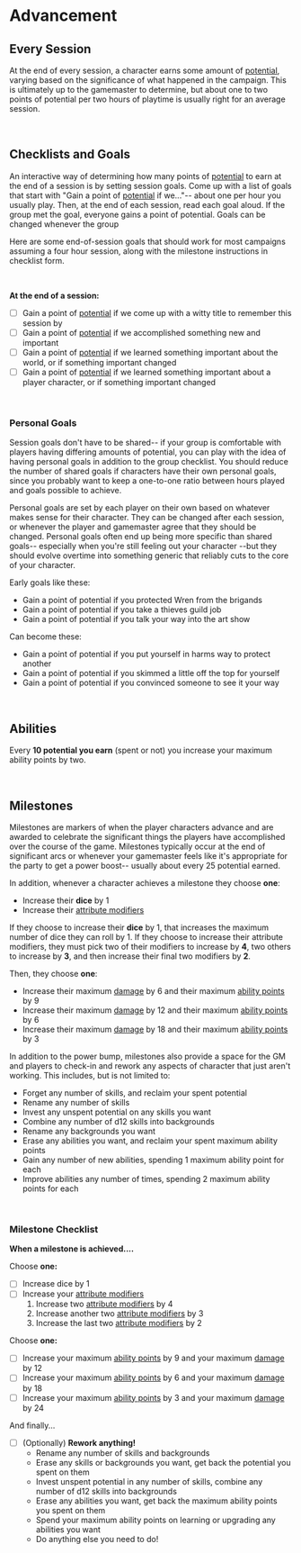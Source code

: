 # Advancement

## Every Session

At the end of every session, a character earns some amount of [potential](../character/skills.md#honing-your-skills), varying based on the significance of what happened in the campaign. This is ultimately up to the gamemaster to determine, but about one to two points of potential per two hours of playtime is usually right for an average session.

<br/>

## Checklists and Goals

An interactive way of determining how many points of [potential](../character/skills.md#honing-your-skills) to earn at the end of a session is by setting session goals. Come up with a list of goals that start with "Gain a point of [potential](../character/skills.md#honing-your-skills) if we..."-- about one per hour you usually play. Then, at the end of each session, read each goal aloud. If the group met the goal, everyone gains a point of potential. Goals can be changed whenever the group

Here are some end-of-session goals that should work for most campaigns assuming a four hour session, along with the milestone instructions in checklist form.

<br/>

**At the end of a session:**

* [ ] Gain a point of [potential](../character/skills.md#honing-your-skills) if we come up with a witty title to remember this session by
* [ ] Gain a point of [potential](../character/skills.md#honing-your-skills) if we accomplished something new and important
* [ ] Gain a point of [potential](../character/skills.md#honing-your-skills) if we learned something important about the world, or if something important changed
* [ ] Gain a point of [potential](../character/skills.md#honing-your-skills) if we learned something important about a player character, or if something important changed

<br/>

### Personal Goals

Session goals don't have to be shared-- if your group is comfortable with players having differing amounts of potential, you can play with the idea of having personal goals in addition to the group checklist. You should reduce the number of shared goals if characters have their own personal goals, since you probably want to keep a one-to-one ratio between hours played and goals possible to achieve.

Personal goals are set by each player on their own based on whatever makes sense for their character. They can be changed after each session, or whenever the player and gamemaster agree that they should be changed. Personal goals often end up being more specific than shared goals-- especially when you're still feeling out your character --but they should evolve overtime into something generic that reliably cuts to the core of your character.

Early goals like these:

* Gain a point of potential if you protected Wren from the brigands
* Gain a point of potential if you take a thieves guild job
* Gain a point of potential if you talk your way into the art show

Can become these:

* Gain a point of potential if you put yourself in harms way to protect another
* Gain a point of potential if you skimmed a little off the top for yourself
* Gain a point of potential if you convinced someone to see it your way

<br/>

## Abilities

Every **10 potential you earn** (spent or not) you increase your maximum ability points by two.

<br/>

## Milestones

Milestones are markers of when the player characters advance and are awarded to celebrate the significant things the players have accomplished over the course of the game. Milestones typically occur at the end of significant arcs or whenever your gamemaster feels like it's appropriate for the party to get a power boost-- usually about every 25 potential earned.

In addition, whenever a character achieves a milestone they choose **one**:

*   Increase their **dice** by 1
*   Increase their [attribute modifiers](../character/attributes.md#attribute-modifier)

If they choose to increase their **dice** by 1, that increases the maximum number of dice they can roll by 1. If they choose to increase their attribute modifiers, they must pick two of their modifiers to increase by **4**, two others to increase by **3**, and then increase their final two modifiers by **2**.

Then, they choose **one**:

* Increase their maximum [damage](../character/damage_and_injuries.md) by 6 and their maximum [ability points](../character/abilities.md#costs-and-ability-points) by 9
* Increase their maximum [damage](../character/damage_and_injuries.md) by 12 and their maximum [ability points](../character/abilities.md#costs-and-ability-points) by 6
* Increase their maximum [damage](../character/damage_and_injuries.md) by 18 and their maximum [ability points](../character/abilities.md#costs-and-ability-points) by 3

In addition to the power bump, milestones also provide a space for the GM and players to check-in and rework any aspects of character that just aren't working. This includes, but is not limited to:

* Forget any number of skills, and reclaim your spent potential
* Rename any number of skills
* Invest any unspent potential on any skills you want
* Combine any number of d12 skills into backgrounds
* Rename any backgrounds you want
* Erase any abilities you want, and reclaim your spent maximum ability points
* Gain any number of new abilities, spending 1 maximum ability point for each
* Improve abilities any number of times, spending 2 maximum ability points for each

<br/>

### Milestone Checklist

**When a milestone is achieved....**

Choose **one:**

* [ ] Increase dice by 1
* [ ] Increase your [attribute modifiers](../character/attributes.md#attribute-modifier)
    1. Increase two [attribute modifiers](../character/attributes.md#attribute-modifier) by 4
    2. Increase another two [attribute modifiers](../character/attributes.md#attribute-modifier) by 3
    3. Increase the last two [attribute modifiers](../character/attributes.md#attribute-modifier) by 2


Choose **one:**

* [ ] Increase your maximum [ability points](../character/abilities.md#costs-and-ability-points) by 9 and your maximum [damage](../character/damage_and_injuries.md) by 12
* [ ] Increase your maximum [ability points](../character/abilities.md#costs-and-ability-points) by 6 and your maximum [damage](../character/damage_and_injuries.md) by 18
* [ ] Increase your maximum [ability points](../character/abilities.md#costs-and-ability-points) by 3 and your maximum [damage](../character/damage_and_injuries.md) by 24

And finally...

* [ ] (Optionally) **Rework anything!**
    - Rename any number of skills and backgrounds
    - Erase any skills or backgrounds you want, get back the potential you spent on them
    - Invest unspent potential in any number of skills, combine any number of d12 skills into backgrounds
    - Erase any abilities you want, get back the maximum ability points you spent on them
    - Spend your maximum ability points on learning or upgrading any abilities you want
    - Do anything else you need to do!

<br/>

